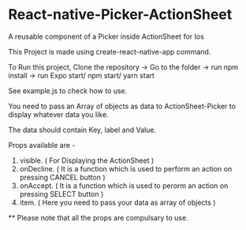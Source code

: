 # React-native-Picker-ActionSheet
A reusable component of a Picker inside ActionSheet for Ios

This Project is made using create-react-native-app command.

To Run this project, Clone the repository -> Go to the folder -> run npm install -> run Expo start/ npm start/ yarn start

See example.js to check how to use.

You need to pass an Array of objects as data to ActionSheet-Picker to display whatever data you like.

The data should contain Key, label and Value.

Props available are -

1) visible. ( For Displaying the ActionSheet )
2) onDecline. ( It is a function which is used to perform an action on pressing CANCEL button )
3) onAccept. ( It is a function which is used to perorm an action on pressing SELECT button )
4) item. ( Here you need to pass your data as array of objects )

** Please note that all the props are compulsary to use.
